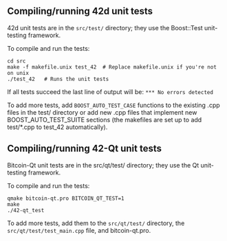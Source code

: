 Compiling/running 42d unit tests
------------------------------------

42d unit tests are in the `src/test/` directory; they
use the Boost::Test unit-testing framework.

To compile and run the tests:

	cd src
	make -f makefile.unix test_42  # Replace makefile.unix if you're not on unix
	./test_42   # Runs the unit tests

If all tests succeed the last line of output will be:
`*** No errors detected`

To add more tests, add `BOOST_AUTO_TEST_CASE` functions to the existing
.cpp files in the test/ directory or add new .cpp files that
implement new BOOST_AUTO_TEST_SUITE sections (the makefiles are
set up to add test/*.cpp to test_42 automatically).


Compiling/running 42-Qt unit tests
---------------------------------------

Bitcoin-Qt unit tests are in the src/qt/test/ directory; they
use the Qt unit-testing framework.

To compile and run the tests:

	qmake bitcoin-qt.pro BITCOIN_QT_TEST=1
	make
	./42-qt_test

To add more tests, add them to the `src/qt/test/` directory,
the `src/qt/test/test_main.cpp` file, and bitcoin-qt.pro.
